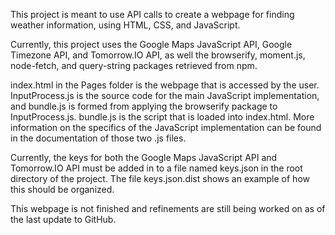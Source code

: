 This project is meant to use API calls to create a webpage for finding weather information, using HTML, CSS, and JavaScript.

Currently, this project uses the Google Maps JavaScript API, Google Timezone API, and Tomorrow.IO API, as well the browserify, moment.js, node-fetch, and query-string packages retrieved from npm. 

index.html in the Pages folder is the webpage that is accessed by the user. InputProcess.js is the source code for the main JavaScript implementation, and bundle.js is formed from
applying the browserify package to InputProcess.js. bundle.js is the script that is loaded into index.html. More information on the specifics of the JavaScript implementation can
be found in the documentation of those two .js files.

Currently, the keys for both the Google Maps JavaScript API and Tomorrow.IO API must be added in to a file named keys.json in the root directory of the project. The file keys.json.dist shows an example of how this should be organized.

This webpage is not finished and refinements are still being worked on as of the last update to GitHub.
